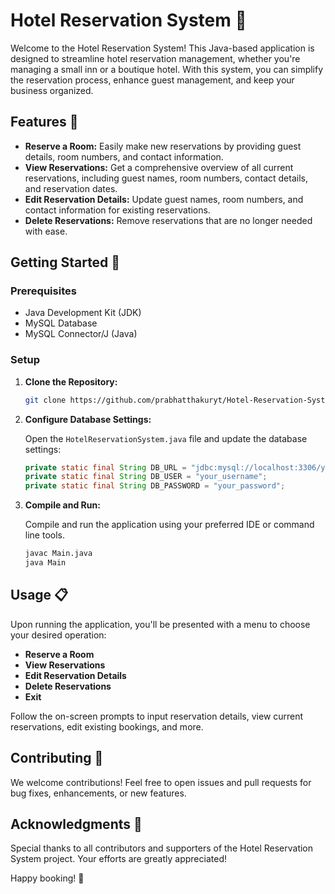 # Hotel Reservation System 🏨

Welcome to the Hotel Reservation System! This Java-based application is designed to streamline hotel reservation management, whether you're managing a small inn or a boutique hotel. With this system, you can simplify the reservation process, enhance guest management, and keep your business organized.

## Features 🌟

- **Reserve a Room:** Easily make new reservations by providing guest details, room numbers, and contact information.
- **View Reservations:** Get a comprehensive overview of all current reservations, including guest names, room numbers, contact details, and reservation dates.
- **Edit Reservation Details:** Update guest names, room numbers, and contact information for existing reservations.
- **Delete Reservations:** Remove reservations that are no longer needed with ease.

## Getting Started 🚀

### Prerequisites

- Java Development Kit (JDK)
- MySQL Database
- MySQL Connector/J (Java)

### Setup

1. **Clone the Repository:**

    ```bash
    git clone https://github.com/prabhatthakuryt/Hotel-Reservation-System.git
    ```

2. **Configure Database Settings:**
    
    Open the `HotelReservationSystem.java` file and update the database settings:

    ```java
    private static final String DB_URL = "jdbc:mysql://localhost:3306/your_database_name";
    private static final String DB_USER = "your_username";
    private static final String DB_PASSWORD = "your_password";
    ```

3. **Compile and Run:**

    Compile and run the application using your preferred IDE or command line tools.

    ```bash
    javac Main.java
    java Main
    ```

## Usage 📋

Upon running the application, you'll be presented with a menu to choose your desired operation:

- **Reserve a Room**
- **View Reservations**
- **Edit Reservation Details**
- **Delete Reservations**
- **Exit**

Follow the on-screen prompts to input reservation details, view current reservations, edit existing bookings, and more.

## Contributing 🤝

We welcome contributions! Feel free to open issues and pull requests for bug fixes, enhancements, or new features.

## Acknowledgments 🙏

Special thanks to all contributors and supporters of the Hotel Reservation System project. Your efforts are greatly appreciated!

Happy booking! 🌆
